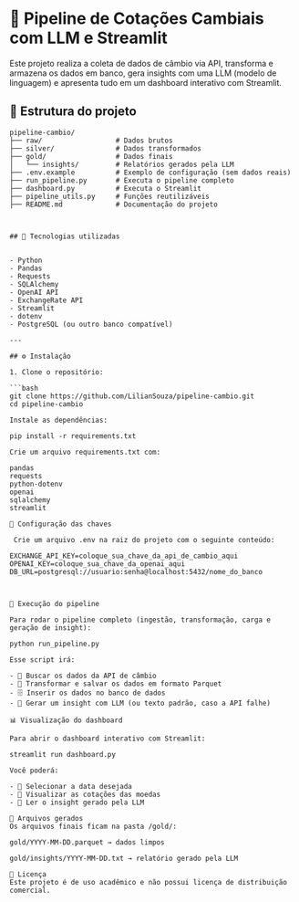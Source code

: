 # 💱 Pipeline de Cotações Cambiais com LLM e Streamlit

Este projeto realiza a coleta de dados de câmbio via API, transforma e armazena os dados em banco, gera insights com uma LLM (modelo de linguagem) e apresenta tudo em um dashboard interativo com Streamlit.


## 📂 Estrutura do projeto

```plaintext
pipeline-cambio/
├── raw/                  # Dados brutos
├── silver/               # Dados transformados
├── gold/                 # Dados finais
│   └── insights/         # Relatórios gerados pela LLM
├── .env.example          # Exemplo de configuração (sem dados reais)
├── run_pipeline.py       # Executa o pipeline completo
├── dashboard.py          # Executa o Streamlit
├── pipeline_utils.py     # Funções reutilizáveis
├── README.md             # Documentação do projeto



## 🧠 Tecnologias utilizadas


- Python
- Pandas
- Requests
- SQLAlchemy
- OpenAI API
- ExchangeRate API
- Streamlit
- dotenv
- PostgreSQL (ou outro banco compatível)

---

## ⚙️ Instalação

1. Clone o repositório:

```bash
git clone https://github.com/LilianSouza/pipeline-cambio.git
cd pipeline-cambio

Instale as dependências:

pip install -r requirements.txt

Crie um arquivo requirements.txt com:

pandas
requests
python-dotenv
openai
sqlalchemy
streamlit

🔐 Configuração das chaves 

 Crie um arquivo .env na raiz do projeto com o seguinte conteúdo:

EXCHANGE_API_KEY=coloque_sua_chave_da_api_de_cambio_aqui
OPENAI_KEY=coloque_sua_chave_da_openai_aqui
DB_URL=postgresql://usuario:senha@localhost:5432/nome_do_banco



🚀 Execução do pipeline

Para rodar o pipeline completo (ingestão, transformação, carga e geração de insight):

python run_pipeline.py

Esse script irá:

- 🔄 Buscar os dados da API de câmbio
- 🧹 Transformar e salvar os dados em formato Parquet
- 🗄️ Inserir os dados no banco de dados
- 🧠 Gerar um insight com LLM (ou texto padrão, caso a API falhe)

📊 Visualização do dashboard

Para abrir o dashboard interativo com Streamlit:

streamlit run dashboard.py

Você poderá:

- 📅 Selecionar a data desejada
- 💱 Visualizar as cotações das moedas
- 🧠 Ler o insight gerado pela LLM

📁 Arquivos gerados
Os arquivos finais ficam na pasta /gold/:

gold/YYYY-MM-DD.parquet → dados limpos

gold/insights/YYYY-MM-DD.txt → relatório gerado pela LLM

📄 Licença
Este projeto é de uso acadêmico e não possui licença de distribuição comercial.